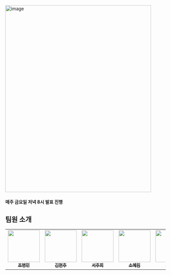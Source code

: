 <img width="458" height="585" alt="image" src="https://github.com/user-attachments/assets/938f19a5-ee7c-4064-a6f6-fe1affd25e13" />

#### 매주 금요일 저녁 8시 발표 진행

## 팀원 소개

<table>
  <tbody>
    <tr>
      <td align="center"><a href="https://github.com/merrybmc"><img src="https://avatars.githubusercontent.com/u/65064563?v=4" width="100px;" alt=""/><br /><sub><b>조병민</b></sub></a><br /></td>
      <td align="center"><a href="https://github.com/kkhhjjoo"><img src="https://avatars.githubusercontent.com/u/94750692?v=4" width="100px;" alt=""/><br /><sub><b>김현주</b></sub></a><br /></td>
      <td align="center"><a href="https://github.com/tjwngml"><img src="https://avatars.githubusercontent.com/u/226293705?v=4" width="100px;" alt=""/><br /><sub><b>서주희</b></sub></a><br /></td>
      <td align="center"><a href="https://github.com/sohyerim-dev"><img src="https://avatars.githubusercontent.com/u/226252533?v=4" width="100px;" alt=""/><br /><sub><b>소혜림</b></sub></a><br /></td>
      <td align="center"><a href="https://github.com/rawonax"><img src="https://avatars.githubusercontent.com/u/197349476?v=4" width="100px;" alt=""/><br /><sub><b>박제나</b></sub></a><br /></td>
     </tr>
  </tbody>
</table>
